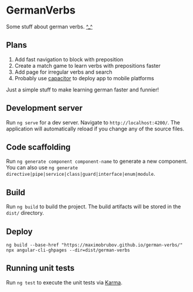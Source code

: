 # GermanVerbs
Some stuff about german verbs. [^_^](https://maximobrubov.github.io/german-verbs/)

## Plans
1. Add fast navigation to block with preposition
2. Create a match game to learn verbs with prepositions faster
3. Add page for irregular verbs and search
4. Probably use [capacitor](https://betterprogramming.pub/how-to-convert-your-angular-application-to-a-native-mobile-app-android-and-ios-c212b38976df) to deploy app to mobile platforms 

Just a simple stuff to make learning german faster and funnier!

## Development server

Run `ng serve` for a dev server. Navigate to `http://localhost:4200/`. The application will automatically reload if you change any of the source files.

## Code scaffolding

Run `ng generate component component-name` to generate a new component. You can also use `ng generate directive|pipe|service|class|guard|interface|enum|module`.

## Build

Run `ng build` to build the project. The build artifacts will be stored in the `dist/` directory.


## Deploy
`ng build --base-href "https://maximobrubov.github.io/german-verbs/"`
`npx angular-cli-ghpages --dir=dist/german-verbs`


## Running unit tests

Run `ng test` to execute the unit tests via [Karma](https://karma-runner.github.io).
